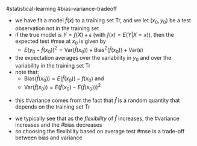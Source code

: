 #statistical-learning #bias-variance-tradeoff

* we have fit a model $\hat{f}(x)$ to a training set $\text{Tr}$, and we let $(x_0, y_0)$ be a test observation not in the training set
* if the true model is $Y=f(X)+\epsilon$ (with $f(x)=E(Y|X=x)$), then the expected test #mse at $x_0$ is given by
	* $E\left( y_0 -\hat{f}(x_0)\right)^2 = \text{Var}(\hat{f}(x_0)) + \text{Bias}^2(\hat{f}(x_0)) + \text{Var}(\epsilon)$
* the expectation averages over the variability in $y_0$ and over the variability in the training set $\text{Tr}$  
* note that:  
	* $\text{Bias}(\hat{f}(x_0)) = E\left( \hat{f}(x_0) \right) - f(x_0)$ and
	* $\text{Var}(\hat{f}(x_0)) = E\left( \hat{f}(x_0) - E(\hat{f}(x_0))\right)^2$  
- this #variance comes from the fact that $\hat{f}$ is a random quantity that depends on the training set $\text{Tr}$
* we typically see that as the *flexibility* of $\hat{f}$ increases, the #variance increases and the #bias decreases
* so choosing the flexibility based on average test #mse is a trade-off between bias and variance